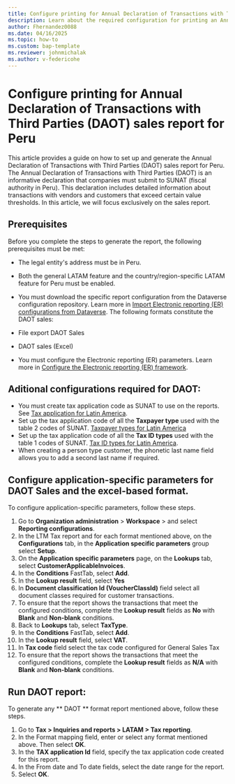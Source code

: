 ```yaml
---
title: Configure printing for Annual Declaration of Transactions with Third Parties (DAOT) sales report for Peru
description: Learn about the required configuration for printing an Annual Declaration of Transactions with Third Parties (DAOT) sales report for Peru
author: Fhernandez0088
ms.date: 04/16/2025
ms.topic: how-to
ms.custom: bap-template
ms.reviewer: johnmichalak
ms.author: v-federicohe
---
```

# Configure printing for Annual Declaration of Transactions with Third Parties (DAOT) sales report for Peru
This article provides a guide on how to set up and generate the Annual Declaration of Transactions with Third Parties (DAOT) sales report for Peru.
The Annual Declaration of Transactions with Third Parties (DAOT) is an informative declaration that companies must submit to SUNAT (fiscal authority in Peru). This declaration includes detailed information about transactions with vendors and customers that exceed certain value thresholds.
In this article, we will focus exclusively on the sales report.

## Prerequisites
Before you complete the steps to generate the report, the following prerequisites must be met:
* The legal entity's address must be in Peru.
* Both the general LATAM feature and the country/region-specific LATAM feature for Peru must be enabled.
* You must download the specific report configuration from the Dataverse configuration repository. Learn more in [Import Electronic reporting (ER) configurations from Dataverse](https://learn.microsoft.com/dynamics365/finance/localizations/global/workspace/gsw-import-er-config-dataverse).
The following formats constitute the DAOT sales:
* File export DAOT Sales
* DAOT sales (Excel)

* You must configure the Electronic reporting (ER) parameters. Learn more in [Configure the Electronic reporting (ER) framework](../../../fin-ops-core/dev-itpro/analytics/electronic-reporting-er-configure-parameters.md).

## Aditional configurations required for DAOT:
* You must create tax application code as SUNAT to use on the reports. See [Tax application for Latin America](../ltm-core-tax-application.md).
* Set up the tax application code of all the **Taxpayer type** used with the table 2 codes of SUNAT. [Taxpayer types for Latin America]( https://learn.microsoft.com/dynamics365/finance/localizations/iberoamerica/ltm-core-taxpayer-type)
* Set up the tax application code of all the **Tax ID types** used with the table 1 codes of SUNAT. [Tax ID types for Latin America]( https://learn.microsoft.com/dynamics365/finance/localizations/iberoamerica/ltm-core-tax-id-type).
* When creating a person type customer, the phonetic last name field allows you to add a second last name if required.

## Configure application-specific parameters for DAOT Sales and the excel-based format.
To configure application-specific parameters, follow these steps.
1. Go to **Organization administration** > **Workspace** > and select **Reporting configurations**.
2. In the LTM Tax report and for each format mentioned above, on the **Configurations** tab, in the **Application specific parameters** group select **Setup**.
3. On the **Application specific parameters** page, on the **Lookups** tab, select **CustomerApplicableInvoices**.
4. In the **Conditions** FastTab, select **Add**.
5. In the **Lookup result** field, select **Yes**
6. In **Document classification Id (VoucherClassId)** field select all document classes required for customer transactions.
7. To ensure that the report shows the transactions that meet the configured conditions, complete the **Lookup result** fields as **No** with **Blank** and **Non-blank** conditions.
8. Back to **Lookups** tab, select **TaxType**.
9. In the **Conditions** FastTab, select **Add**.
10. In the **Lookup result** field, select **VAT**.
11. In **Tax code** field select the tax code configured for General Sales Tax
12. To ensure that the report shows the transactions that meet the configured conditions, complete the **Lookup result** fields as **N/A** with **Blank** and **Non-blank** conditions.

## Run DAOT report:
To generate any ** DAOT ** format report mentioned above, follow these steps.
1. Go to **Tax > Inquiries and reports > LATAM > Tax reporting**.
2. In the Format mapping field, enter or select any format mentioned above. Then select **OK**.
3.  In the **TAX application Id** field, specify the tax application code created for this report.
4. In the From date and To date fields, select the date range for the report.
5. Select **OK**.

